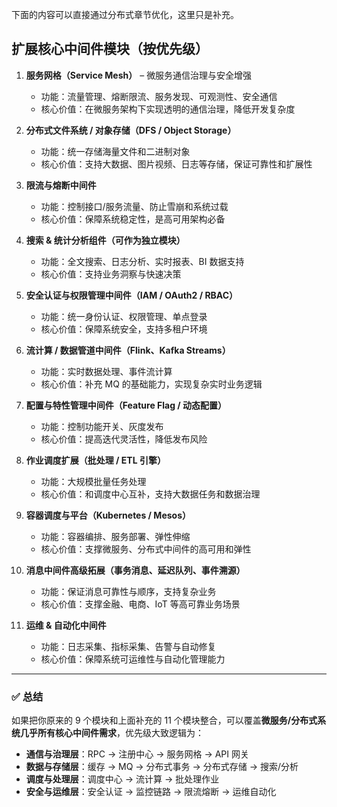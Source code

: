 下面的内容可以直接通过分布式章节优化，这里只是补充。

## **扩展核心中间件模块（按优先级）**

1. **服务网格（Service Mesh）** – 微服务通信治理与安全增强

   * 功能：流量管理、熔断限流、服务发现、可观测性、安全通信
   * 核心价值：在微服务架构下实现透明的通信治理，降低开发复杂度

2. **分布式文件系统 / 对象存储（DFS / Object Storage）**

   * 功能：统一存储海量文件和二进制对象
   * 核心价值：支持大数据、图片视频、日志等存储，保证可靠性和扩展性

3. **限流与熔断中间件**

   * 功能：控制接口/服务流量、防止雪崩和系统过载
   * 核心价值：保障系统稳定性，是高可用架构必备

4. **搜索 & 统计分析组件（可作为独立模块）**

   * 功能：全文搜索、日志分析、实时报表、BI 数据支持
   * 核心价值：支持业务洞察与快速决策

5. **安全认证与权限管理中间件（IAM / OAuth2 / RBAC）**

   * 功能：统一身份认证、权限管理、单点登录
   * 核心价值：保障系统安全，支持多租户环境

6. **流计算 / 数据管道中间件（Flink、Kafka Streams）**

   * 功能：实时数据处理、事件流计算
   * 核心价值：补充 MQ 的基础能力，实现复杂实时业务逻辑

7. **配置与特性管理中间件（Feature Flag / 动态配置）**

   * 功能：控制功能开关、灰度发布
   * 核心价值：提高迭代灵活性，降低发布风险

8. **作业调度扩展（批处理 / ETL 引擎）**

   * 功能：大规模批量任务处理
   * 核心价值：和调度中心互补，支持大数据任务和数据治理

9. **容器调度与平台（Kubernetes / Mesos）**

   * 功能：容器编排、服务部署、弹性伸缩
   * 核心价值：支撑微服务、分布式中间件的高可用和弹性

10. **消息中间件高级拓展（事务消息、延迟队列、事件溯源）**

    * 功能：保证消息可靠性与顺序，支持复杂业务
    * 核心价值：支撑金融、电商、IoT 等高可靠业务场景

11. **运维 & 自动化中间件**

    * 功能：日志采集、指标采集、告警与自动修复
    * 核心价值：保障系统可运维性与自动化管理能力

---

### ✅ **总结**

如果把你原来的 9 个模块和上面补充的 11 个模块整合，可以覆盖**微服务/分布式系统几乎所有核心中间件需求**，优先级大致逻辑为：

* **通信与治理层**：RPC → 注册中心 → 服务网格 → API 网关
* **数据与存储层**：缓存 → MQ → 分布式事务 → 分布式存储 → 搜索/分析
* **调度与处理层**：调度中心 → 流计算 → 批处理作业
* **安全与运维层**：安全认证 → 监控链路 → 限流熔断 → 运维自动化

